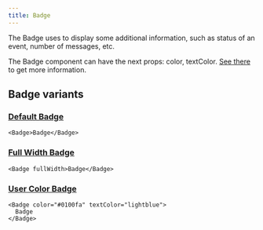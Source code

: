 ```yaml
---
title: Badge
---
```


The Badge uses to display some additional information, such as status of an event, number of messages, etc.

The Badge component can have the next props: color, textColor. [See there](/storybook/?path=/docs/core-badge--docs) to get more information.

## Badge variants

### [Default Badge](/storybook/?path=/story/core-badge--default-badge)

```tsx
<Badge>Badge</Badge>
```

### [Full Width Badge](/storybook/?path=/story/core-badge--full-width-badge)

```tsx
<Badge fullWidth>Badge</Badge>
```

### [User Color Badge](/storybook/?path=/story/core-badge--user-color-badge)

```tsx
<Badge color="#0100fa" textColor="lightblue">
  Badge
</Badge>
```
